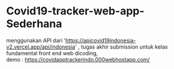 # Covid19-tracker-web-app-Sederhana
menggunakan API dari 'https://apicovid19indonesia-v2.vercel.app/api/indonesia' , tugas akhir submission untuk kelas fundamental front end web dicoding,<br>
demo : https://covidapptrackerindo.000webhostapp.com/
